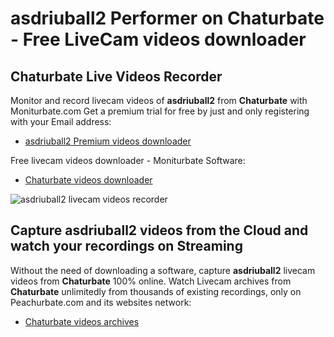 # asdriuball2 Performer on Chaturbate - Free LiveCam videos downloader

## Chaturbate Live Videos Recorder

Monitor and record livecam videos of **asdriuball2** from **Chaturbate** with Moniturbate.com
Get a premium trial for free by just and only registering with your Email address:
* [asdriuball2 Premium videos downloader](https://moniturbate.com/request-demo-licence-key.html)

Free livecam videos downloader - Moniturbate Software:
* [Chaturbate videos downloader](https://moniturbate.com/moniturbate-download-software.html)

![asdriuball2 livecam videos recorder](https://peachurnet.com/templates/moniturbate-software.png)


## Capture asdriuball2 videos from the Cloud and watch your recordings on Streaming

Without the need of downloading a software, capture **asdriuball2** livecam videos from **Chaturbate** 100% online.
Watch Livecam archives from **Chaturbate** unlimitedly from thousands of existing recordings, only on Peachurbate.com and its websites network:
* [Chaturbate videos archives](https://peachurnet.com/)